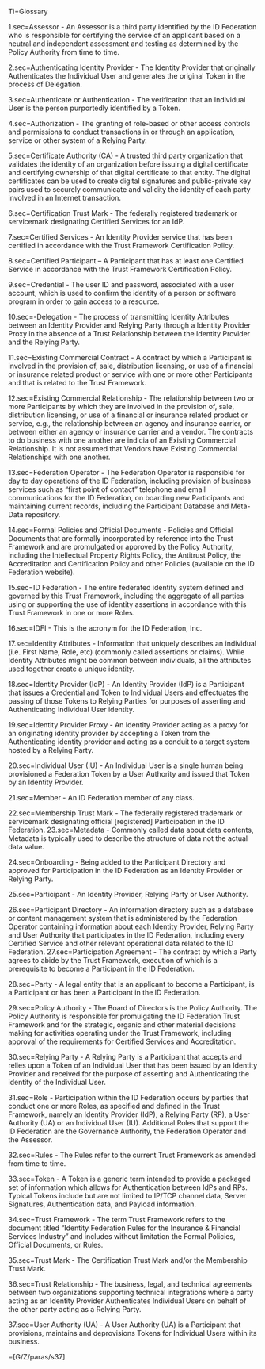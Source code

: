 Ti=Glossary

1.sec=Assessor - An Assessor is a third party identified by the ID Federation who is responsible for certifying the service of an applicant based on a neutral and independent assessment and testing as determined by the Policy Authority from time to time.

2.sec=Authenticating Identity Provider - The Identity Provider that originally Authenticates the Individual User and generates the original Token in the process of Delegation.

3.sec=Authenticate or Authentication - The verification that an Individual User is the person purportedly identified by a Token.

4.sec=Authorization - The granting of role-based or other access controls and permissions to conduct transactions in or through an application, service or other system of a Relying Party.

5.sec=Certificate Authority (CA) - A trusted third party organization that validates the identity of an organization before issuing a digital certificate and certifying ownership of that digital certificate to that entity. The digital certificates can be used to create digital signatures and public-private key pairs used to securely communicate and validity the identity of each party involved in an Internet transaction.

6.sec=Certification Trust Mark - The federally registered trademark or servicemark designating Certified Services for an IdP.

7.sec=Certified Services - An Identity Provider service that has been certified in accordance with the Trust Framework Certification Policy.

8.sec=Certified Participant – A Participant that has at least one Certified Service in accordance with the Trust Framework Certification Policy.

9.sec=Credential - The user ID and password, associated with a user account, which is used to confirm the identity of a person or software program in order to gain access to a resource.

10.sec=-Delegation - The process of transmitting Identity Attributes between an Identity Provider and Relying Party through a Identity Provider Proxy in the absence of a Trust Relationship between the Identity Provider and the Relying Party.

11.sec=Existing Commercial Contract - A contract by which a Participant is involved in the provision of, sale, distribution licensing, or use of a financial or insurance related product or service with one or more other Participants and that is related to the Trust Framework.

12.sec=Existing Commercial Relationship - The relationship between two or more Participants by which they are involved in the provision of, sale, distribution licensing, or use of a financial or insurance related product or service, e.g., the relationship between an agency and insurance carrier, or between either an agency or insurance carrier and a vendor. The contracts to do business with one another are indicia of an Existing Commercial Relationship. It is not assumed that Vendors have Existing Commercial Relationships with one another.

13.sec=Federation Operator - The Federation Operator is responsible for day to day operations of the ID Federation, including provision of business services such as “first point of contact” telephone and email communications for the ID Federation, on boarding new Participants and maintaining current records, including the Participant Database and Meta-Data repository.

14.sec=Formal Policies and Official Documents - Policies and Official Documents that are formally incorporated by reference into the Trust Framework and are promulgated or approved by the Policy Authority, including the Intellectual Property Rights Policy, the Antitrust Policy, the Accreditation and Certification Policy and other Policies (available on the ID Federation website).

15.sec=ID Federation - The entire federated identity system defined and governed by this Trust Framework, including the aggregate of all parties using or supporting the use of identity assertions in accordance with this Trust Framework in one or more Roles.

16.sec=IDFI - This is the acronym for the ID Federation, Inc.

17.sec=Identity Attributes - Information that uniquely describes an individual (i.e. First Name, Role, etc) (commonly called assertions or claims). While Identity Attributes might be common between individuals, all the attributes used together create a unique identity.

18.sec=Identity Provider (IdP) - An Identity Provider (IdP) is a Participant that issues a Credential and Token to Individual Users and effectuates the passing of those Tokens to Relying Parties for purposes of asserting and Authenticating Individual User identity.

19.sec=Identity Provider Proxy - An Identity Provider acting as a proxy for an originating identity provider by accepting a Token from the Authenticating identity provider and acting as a conduit to a target system hosted by a Relying Party.

20.sec=Individual User (IU) - An Individual User is a single human being provisioned a Federation Token by a User Authority and issued that Token by an Identity Provider.

21.sec=Member - An ID Federation member of any class.

22.sec=Membership Trust Mark - The federally registered trademark or servicemark designating official [registered] Participation in the ID Federation.
23.sec=Metadata - Commonly called data about data contents, Metadata is typically used to describe the structure of data not the actual data value.

24.sec=Onboarding - Being added to the Participant Directory and approved for Participation in the ID Federation as an Identity Provider or Relying Party.

25.sec=Participant - An Identity Provider, Relying Party or User Authority.

26.sec=Participant Directory - An information directory such as a database or content management system that is administered by the Federation Operator containing information about each Identity Provider, Relying Party and User Authority that participates in the ID Federation, including every Certified Service and other relevant operational data related to the ID Federation.
27.sec=Participation Agreement - The contract by which a Party agrees to abide by the Trust Framework, execution of which is a prerequisite to become a Participant in the ID Federation.

28.sec=Party - A legal entity that is an applicant to become a Participant, is a Participant or has been a Participant in the ID Federation.

29.sec=Policy Authority - The Board of Directors is the Policy Authority. The Policy Authority is responsible for promulgating the ID Federation Trust Framework and for the strategic, organic and other material decisions making for activities operating under the Trust Framework, including approval of the requirements for Certified Services and Accreditation.

30.sec=Relying Party - A Relying Party is a Participant that accepts and relies upon a Token of an Individual User that has been issued by an Identity Provider and received for the purpose of asserting and Authenticating the identity of the Individual User.

31.sec=Role - Participation within the ID Federation occurs by parties that conduct one or more Roles, as specified and defined in the Trust Framework, namely an Identity Provider (IdP), a Relying Party (RP), a User Authority (UA) or an Individual User (IU). Additional Roles that support the ID Federation are the Governance Authority, the Federation Operator and the Assessor.

32.sec=Rules - The Rules refer to the current Trust Framework as amended from time to time.

33.sec=Token - A Token is a generic term intended to provide a packaged set of information which allows for Authentication between IdPs and RPs. Typical Tokens include but are not limited to IP/TCP channel data, Server Signatures, Authentication data, and Payload information.

34.sec=Trust Framework - The term Trust Framework refers to the document titled “Identity Federation Rules for the Insurance & Financial Services Industry” and includes without limitation the Formal Policies, Official Documents, or Rules.

35.sec=Trust Mark - The Certification Trust Mark and/or the Membership Trust Mark.

36.sec=Trust Relationship - The business, legal, and technical agreements between two organizations supporting technical integrations where a party acting as an Identity Provider Authenticates Individual Users on behalf of the other party acting as a Relying Party.

37.sec=User Authority (UA) - A User Authority (UA) is a Participant that provisions, maintains and deprovisions Tokens for Individual Users within its business. 

=[G/Z/paras/s37]
